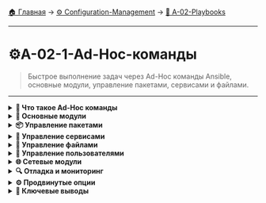 [🏠 Главная](../../README.md) → [⚙️ Configuration-Management](../../README.md#-configuration-management) → [📝 A-02-Playbooks](../../README.md#-a-02-playbooks)

---

# ⚙️A-02-1-Ad-Hoc-команды
> Быстрое выполнение задач через Ad-Hoc команды Ansible, основные модули, управление пакетами, сервисами и файлами.

---

<details>
<summary><b>🎯 Что такое Ad-Hoc команды</b></summary>

---

### Определение и использование

```text
# Ad-Hoc команды - быстрые одноразовые задачи
┌─────────────────────────────────┐
│         Ad-Hoc команды          │
├─────────────────────────────────┤
│  ✅ Быстрое выполнение          │
│  ✅ Не требуют создания файлов  │
│  ✅ Идеальны для разовых задач  │
│  ✅ Отладка и проверка          │
│  ✅ Эксперименты и тестирование │
└─────────────────────────────────┘

# Синтаксис:
ansible [pattern] -m [module] -a "[module arguments]"
```

### Когда использовать Ad-Hoc команды

```text
🔧 Разовые операции:
• Перезапуск сервиса
• Проверка дискового пространства
• Установка одного пакета
• Копирование файла

🐛 Отладка и проверка:
• Проверка подключения
• Сбор информации о системе
• Тестирование модулей
• Валидация переменных

🚀 Быстрые задачи:
• Временные изменения
• Экстренные исправления
• Мониторинг состояния
```

### Сравнение с Playbook

```text
┌─────────────────┬─────────────────┐
│   Ad-Hoc        │   Playbook      │
├─────────────────┼─────────────────┤
│ Быстрые задачи  │ Сложные задачи  │
│ Одноразовые     │ Повторяющиеся   │
│ Простые         │ Структурированные│
│ Отладка         │ Production      │
│ Эксперименты    │ Документированные│
└─────────────────┴─────────────────┘
```

---

</details>

<details>
<summary><b>🔧 Основные модули</b></summary>

---

### Модуль ping

```bash
# Проверка подключения
ansible all -m ping

# Ping конкретной группы
ansible web_servers -m ping

# Ping с verbose выводом
ansible all -m ping -v

# Ping с указанием пользователя
ansible all -m ping -u ubuntu
```

### Модуль command

```bash
# Выполнение произвольных команд
ansible all -m command -a "uptime"

# Выполнение с shell
ansible all -m shell -a "ps aux | grep nginx"

# Проверка дискового пространства
ansible all -m command -a "df -h"

# Проверка памяти
ansible all -m command -a "free -h"
```

### Модуль setup (факты)

```bash
# Сбор всех фактов
ansible all -m setup

# Фильтрация фактов
ansible all -m setup -a "filter=ansible_distribution*"

# Конкретные факты
ansible all -m setup -a "filter=ansible_memory*"

# Факты в JSON формате
ansible all -m setup | jq '.ansible_facts'
```

---

</details>

<details>
<summary><b>📦 Управление пакетами</b></summary>

---

### Модуль package

```bash
# Установка пакета (автоопределение менеджера)
ansible all -m package -a "name=nginx state=present"

# Удаление пакета
ansible all -m package -a "name=apache2 state=absent"

# Обновление всех пакетов
ansible all -m package -a "name=* state=latest"
```

### Специфичные модули пакетов

```bash
# APT (Ubuntu/Debian)
ansible all -m apt -a "name=nginx state=present update_cache=yes"

# YUM (CentOS/RHEL)
ansible all -m yum -a "name=httpd state=present"

# DNF (Fedora)
ansible all -m dnf -a "name=nginx state=present"

# Homebrew (macOS)
ansible all -m homebrew -a "name=git state=present"
```

### Управление репозиториями

```bash
# Добавление репозитория (Ubuntu)
ansible all -m apt_repository -a "repo='deb http://nginx.org/packages/ubuntu/ focal nginx' state=present"

# Установка ключей репозитория
ansible all -m apt_key -a "url=https://nginx.org/keys/nginx_signing.key state=present"
```

---

</details>

<details>
<summary><b>🔧 Управление сервисами</b></summary>

---

### Модуль service

```bash
# Запуск сервиса
ansible all -m service -a "name=nginx state=started"

# Остановка сервиса
ansible all -m service -a "name=nginx state=stopped"

# Перезапуск сервиса
ansible all -m service -a "name=nginx state=restarted"

# Включение автозапуска
ansible all -m service -a "name=nginx enabled=yes"

# Отключение автозапуска
ansible all -m service -a "name=nginx enabled=no"
```

### Проверка статуса сервисов

```bash
# Статус всех сервисов
ansible all -m command -a "systemctl status nginx"

# Список активных сервисов
ansible all -m command -a "systemctl list-units --type=service --state=active"

# Проверка конкретного сервиса
ansible all -m service -a "name=nginx" --check
```

---

</details>

<details>
<summary><b>📁 Управление файлами</b></summary>

---

### Модуль file

```bash
# Создание директории
ansible all -m file -a "path=/tmp/test state=directory"

# Создание файла
ansible all -m file -a "path=/tmp/test.txt state=touch"

# Изменение прав доступа
ansible all -m file -a "path=/tmp/test.txt mode=644"

# Изменение владельца
ansible all -m file -a "path=/tmp/test.txt owner=ubuntu group=ubuntu"

# Создание символической ссылки
ansible all -m file -a "src=/etc/nginx/nginx.conf dest=/tmp/nginx.conf state=link"
```

### Модуль copy

```bash
# Копирование файла
ansible all -m copy -a "src=/local/file.txt dest=/remote/file.txt"

# Копирование с правами
ansible all -m copy -a "src=/local/file.txt dest=/remote/file.txt mode=644"

# Копирование с владельцем
ansible all -m copy -a "src=/local/file.txt dest=/remote/file.txt owner=ubuntu group=ubuntu"

# Создание файла с содержимым
ansible all -m copy -a "content='Hello World' dest=/tmp/hello.txt"
```

### Модуль template

```bash
# Использование шаблонов (требует Jinja2)
ansible all -m template -a "src=/local/template.j2 dest=/remote/config.conf"

# Шаблон с переменными
ansible all -m template -a "src=nginx.conf.j2 dest=/etc/nginx/nginx.conf" -e "port=8080"
```

---

</details>

<details>
<summary><b>👥 Управление пользователями</b></summary>

---

### Модуль user

```bash
# Создание пользователя
ansible all -m user -a "name=deploy state=present"

# Создание пользователя с домашней директорией
ansible all -m user -a "name=deploy state=present createhome=yes"

# Создание пользователя с группой
ansible all -m user -a "name=deploy state=present groups=www-data"

# Удаление пользователя
ansible all -m user -a "name=deploy state=absent"

# Изменение пароля
ansible all -m user -a "name=deploy password={{ 'mypassword' | password_hash('sha512') }}"
```

### Модуль group

```bash
# Создание группы
ansible all -m group -a "name=developers state=present"

# Создание группы с GID
ansible all -m group -a "name=developers state=present gid=1001"

# Удаление группы
ansible all -m group -a "name=developers state=absent"
```

---

</details>

<details>
<summary><b>🌐 Сетевые модули</b></summary>

---

### Модуль uri

```bash
# HTTP запросы
ansible all -m uri -a "url=http://localhost:8080/health return_content=yes"

# POST запрос
ansible all -m uri -a "url=http://api.example.com/data method=POST body='{\"key\":\"value\"}'"

# Проверка доступности API
ansible all -m uri -a "url=https://api.github.com status_code=200"
```

### Модуль get_url

```bash
# Скачивание файлов
ansible all -m get_url -a "url=https://example.com/file.tar.gz dest=/tmp/file.tar.gz"

# Скачивание с проверкой контрольной суммы
ansible all -m get_url -a "url=https://example.com/file.tar.gz dest=/tmp/file.tar.gz checksum=sha256:abc123"

# Скачивание с заголовками
ansible all -m get_url -a "url=https://api.example.com/data dest=/tmp/data.json headers='Authorization: Bearer token'"
```

---

</details>

<details>
<summary><b>🔍 Отладка и мониторинг</b></summary>

---

### Модуль debug

```bash
# Вывод переменных
ansible all -m debug -a "var=ansible_distribution"

# Вывод сообщения
ansible all -m debug -a "msg='Hello from {{ inventory_hostname }}'"

# Вывод фактов
ansible all -m debug -a "var=ansible_facts"
```

### Модуль stat

```bash
# Проверка существования файла
ansible all -m stat -a "path=/etc/nginx/nginx.conf"

# Проверка директории
ansible all -m stat -a "path=/var/www"

# Получение информации о файле
ansible all -m stat -a "path=/etc/passwd"
```

### Модуль wait_for

```bash
# Ожидание доступности порта
ansible all -m wait_for -a "port=80 host=localhost"

# Ожидание файла
ansible all -m wait_for -a "path=/tmp/ready timeout=30"

# Ожидание с проверкой содержимого
ansible all -m wait_for -a "path=/tmp/ready search_regex=ready"
```

---

</details>

<details>
<summary><b>⚙️ Продвинутые опции</b></summary>

---

### Параллельное выполнение

```bash
# Ограничение количества параллельных процессов
ansible all -m ping --forks=5

# Выполнение на одном хосте за раз
ansible all -m ping --forks=1

# Выполнение с задержкой между хостами
ansible all -m ping --forks=1 --serial=1
```

### Фильтрация хостов

```bash
# Выполнение на конкретном хосте
ansible web1 -m ping

# Выполнение на группе
ansible web_servers -m ping

# Выполнение с паттерном
ansible "web*" -m ping

# Исключение хостов
ansible all:!db_servers -m ping
```

### Verbose режим

```bash
# Разные уровни детализации
ansible all -m ping -v    # -v
ansible all -m ping -vv   # -vv
ansible all -m ping -vvv  # -vvv
ansible all -m ping -vvvv # -vvvv (максимальная детализация)
```

### Проверка без выполнения

```bash
# Режим проверки (dry-run)
ansible all -m package -a "name=nginx state=present" --check

# Режим проверки с diff
ansible all -m copy -a "src=/local/file.txt dest=/remote/file.txt" --check --diff
```

---

</details>

<details>
<summary><b>🎯 Ключевые выводы</b></summary>

---

### Best Practices Ad-Hoc команд

```text
✅ Используйте для быстрых разовых задач
✅ Всегда проверяйте с --check перед выполнением
✅ Применяйте --forks для контроля параллельности
✅ Используйте -v для отладки проблем
✅ Документируйте сложные команды
✅ Переходите на playbook для сложных задач
```

### Когда использовать Ad-Hoc vs Playbook

```text
🔧 Ad-Hoc команды:
• Быстрые проверки и отладка
• Разовые операции
• Эксперименты с модулями
• Мониторинг состояния

📝 Playbook:
• Повторяющиеся задачи
• Сложная логика
• Документированные процессы
• Production автоматизация
```

### Что изучаем дальше

```text
📚 Следующая тема: Playbook основы
🎯 Практика: Структурированная автоматизация
🔧 Инструменты: YAML синтаксис и best practices
```

---

</details>
